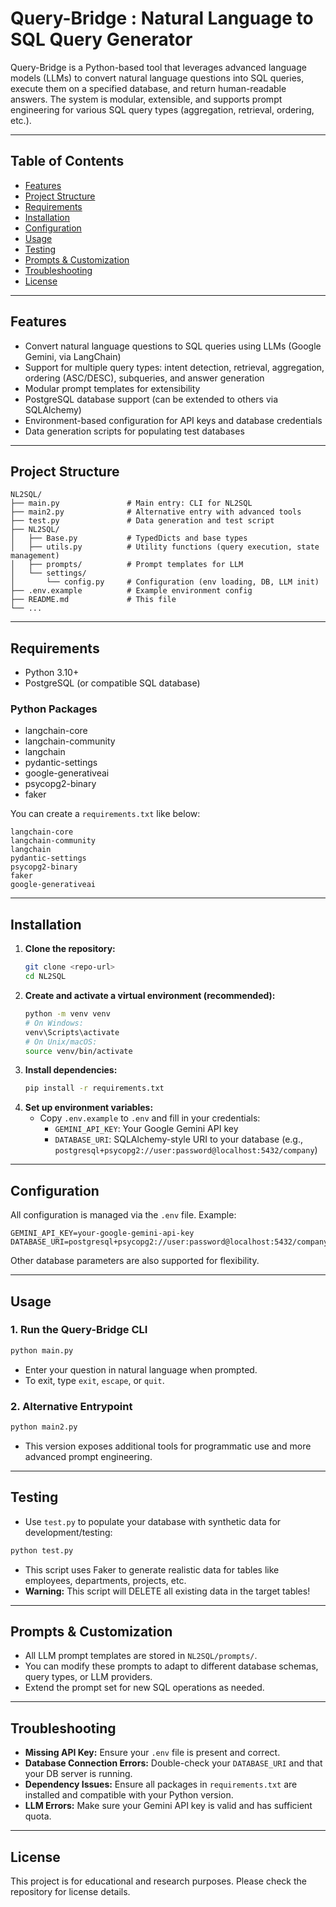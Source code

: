 # Query-Bridge : Natural Language to SQL Query Generator

Query-Bridge is a Python-based tool that leverages advanced language models (LLMs) to convert natural language questions into SQL queries, execute them on a specified database, and return human-readable answers. The system is modular, extensible, and supports prompt engineering for various SQL query types (aggregation, retrieval, ordering, etc.).

---

## Table of Contents
- [Features](#features)
- [Project Structure](#project-structure)
- [Requirements](#requirements)
- [Installation](#installation)
- [Configuration](#configuration)
- [Usage](#usage)
- [Testing](#testing)
- [Prompts & Customization](#prompts--customization)
- [Troubleshooting](#troubleshooting)
- [License](#license)

---

## Features
- Convert natural language questions to SQL queries using LLMs (Google Gemini, via LangChain)
- Support for multiple query types: intent detection, retrieval, aggregation, ordering (ASC/DESC), subqueries, and answer generation
- Modular prompt templates for extensibility
- PostgreSQL database support (can be extended to others via SQLAlchemy)
- Environment-based configuration for API keys and database credentials
- Data generation scripts for populating test databases

---

## Project Structure
```
NL2SQL/
├── main.py               # Main entry: CLI for NL2SQL
├── main2.py              # Alternative entry with advanced tools
├── test.py               # Data generation and test script
├── NL2SQL/
│   ├── Base.py           # TypedDicts and base types
│   ├── utils.py          # Utility functions (query execution, state management)
│   ├── prompts/          # Prompt templates for LLM
│   └── settings/
│       └── config.py     # Configuration (env loading, DB, LLM init)
├── .env.example          # Example environment config
├── README.md             # This file
└── ...
```

---

## Requirements
- Python 3.10+
- PostgreSQL (or compatible SQL database)

### Python Packages
- langchain-core
- langchain-community
- langchain
- pydantic-settings
- google-generativeai
- psycopg2-binary
- faker

You can create a `requirements.txt` like below:
```
langchain-core
langchain-community
langchain
pydantic-settings
psycopg2-binary
faker
google-generativeai
```

---

## Installation
1. **Clone the repository:**
   ```bash
   git clone <repo-url>
   cd NL2SQL
   ```
2. **Create and activate a virtual environment (recommended):**
   ```bash
   python -m venv venv
   # On Windows:
   venv\Scripts\activate
   # On Unix/macOS:
   source venv/bin/activate
   ```
3. **Install dependencies:**
   ```bash
   pip install -r requirements.txt
   ```
4. **Set up environment variables:**
   - Copy `.env.example` to `.env` and fill in your credentials:
     - `GEMINI_API_KEY`: Your Google Gemini API key
     - `DATABASE_URI`: SQLAlchemy-style URI to your database (e.g., `postgresql+psycopg2://user:password@localhost:5432/company`)

---

## Configuration
All configuration is managed via the `.env` file. Example:
```
GEMINI_API_KEY=your-google-gemini-api-key
DATABASE_URI=postgresql+psycopg2://user:password@localhost:5432/company
```
Other database parameters are also supported for flexibility.

---

## Usage
### 1. Run the Query-Bridge CLI
```bash
python main.py
```
- Enter your question in natural language when prompted.
- To exit, type `exit`, `escape`, or `quit`.

### 2. Alternative Entrypoint
```bash
python main2.py
```
- This version exposes additional tools for programmatic use and more advanced prompt engineering.

---

## Testing
- Use `test.py` to populate your database with synthetic data for development/testing:
```bash
python test.py
```
- This script uses Faker to generate realistic data for tables like employees, departments, projects, etc.
- **Warning:** This script will DELETE all existing data in the target tables!

---

## Prompts & Customization
- All LLM prompt templates are stored in `NL2SQL/prompts/`.
- You can modify these prompts to adapt to different database schemas, query types, or LLM providers.
- Extend the prompt set for new SQL operations as needed.

---

## Troubleshooting
- **Missing API Key:** Ensure your `.env` file is present and correct.
- **Database Connection Errors:** Double-check your `DATABASE_URI` and that your DB server is running.
- **Dependency Issues:** Ensure all packages in `requirements.txt` are installed and compatible with your Python version.
- **LLM Errors:** Make sure your Gemini API key is valid and has sufficient quota.

---

## License
This project is for educational and research purposes. Please check the repository for license details.